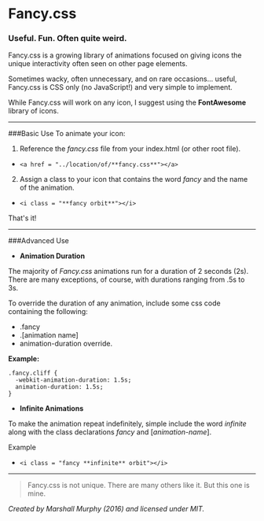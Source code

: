 # Fancy.css

### Useful. Fun. Often quite weird.

Fancy.css is a growing library of animations focused on giving icons the unique interactivity often seen on other page elements.

Sometimes wacky, often unnecessary, and on rare occasions... useful, Fancy.css is CSS only (no JavaScript!) and very simple to implement.

While Fancy.css will work on any icon, I suggest using the **FontAwesome** library of icons.

---

###Basic Use
To animate your icon:

1. Reference the *fancy.css* file from your index.html (or other root file).
  * ```<a href = "../location/of/**fancy.css**"></a>```

2. Assign a class to your icon that contains the word *fancy* and the name of the animation.
  * ```<i class = "**fancy orbit**"></i>```

That's it!

---
###Advanced Use
- **Animation Duration**

The majority of *Fancy.css* animations run for a duration of 2 seconds (2s).
There are many exceptions, of course, with durations ranging from .5s to 3s.

To override the duration of any animation, include some css code containing the following:
  * .fancy
  * .[animation name]
  * animation-duration override.

**Example:**
```
.fancy.cliff {
  -webkit-animation-duration: 1.5s;
  animation-duration: 1.5s;
}
```
- **Infinite Animations**

To make the animation repeat indefinitely, simple include the word *infinite* along with the class declarations *fancy* and [*animation-name*].

Example
  * ```<i class = "fancy **infinite** orbit"></i>```

---
> Fancy.css is not unique. There are many others like it. But this one is mine.

*Created by Marshall Murphy (2016) and licensed under MIT.*
